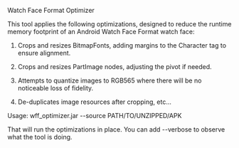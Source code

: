Watch Face Format Optimizer

This tool applies the following optimizations, designed to reduce the runtime
memory footprint of an Android Watch Face Format watch face:

1. Crops and resizes BitmapFonts, adding margins to the Character
   tag to ensure alignment.

2. Crops and resizes PartImage nodes, adjusting the pivot if
   needed.

3. Attempts to quantize images to RGB565 where there will be no
   noticeable loss of fidelity.

4. De-duplicates image resources after cropping, etc...

Usage: wff_optimizer.jar --source PATH/TO/UNZIPPED/APK

That will run the optimizations in place. You can add --verbose to observe what
the tool is doing.